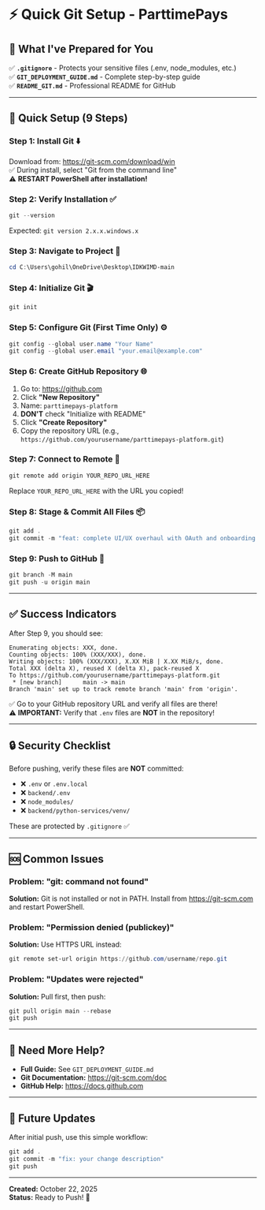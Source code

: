 # ⚡ Quick Git Setup - ParttimePays

## 🎯 What I've Prepared for You

✅ **`.gitignore`** - Protects your sensitive files (.env, node_modules, etc.)  
✅ **`GIT_DEPLOYMENT_GUIDE.md`** - Complete step-by-step guide  
✅ **`README_GIT.md`** - Professional README for GitHub  

---

## 🚀 Quick Setup (9 Steps)

### **Step 1: Install Git** ⬇️
Download from: https://git-scm.com/download/win  
✅ During install, select "Git from the command line"  
⚠️ **RESTART PowerShell after installation!**

### **Step 2: Verify Installation** ✅
```powershell
git --version
```
Expected: `git version 2.x.x.windows.x`

### **Step 3: Navigate to Project** 📁
```powershell
cd C:\Users\gohil\OneDrive\Desktop\IDKWIMD-main
```

### **Step 4: Initialize Git** 🎬
```powershell
git init
```

### **Step 5: Configure Git (First Time Only)** ⚙️
```powershell
git config --global user.name "Your Name"
git config --global user.email "your.email@example.com"
```

### **Step 6: Create GitHub Repository** 🌐
1. Go to: https://github.com
2. Click **"New Repository"**
3. Name: `parttimepays-platform`
4. **DON'T** check "Initialize with README"
5. Click **"Create Repository"**
6. Copy the repository URL (e.g., `https://github.com/yourusername/parttimepays-platform.git`)

### **Step 7: Connect to Remote** 🔗
```powershell
git remote add origin YOUR_REPO_URL_HERE
```
Replace `YOUR_REPO_URL_HERE` with the URL you copied!

### **Step 8: Stage & Commit All Files** 📦
```powershell
git add .
git commit -m "feat: complete UI/UX overhaul with OAuth and onboarding wizards"
```

### **Step 9: Push to GitHub** 🚀
```powershell
git branch -M main
git push -u origin main
```

---

## ✅ Success Indicators

After Step 9, you should see:
```
Enumerating objects: XXX, done.
Counting objects: 100% (XXX/XXX), done.
Writing objects: 100% (XXX/XXX), X.XX MiB | X.XX MiB/s, done.
Total XXX (delta X), reused X (delta X), pack-reused X
To https://github.com/yourusername/parttimepays-platform.git
 * [new branch]      main -> main
Branch 'main' set up to track remote branch 'main' from 'origin'.
```

✅ Go to your GitHub repository URL and verify all files are there!  
⚠️ **IMPORTANT:** Verify that `.env` files are **NOT** in the repository!

---

## 🔒 Security Checklist

Before pushing, verify these files are **NOT** committed:
- ❌ `.env` or `.env.local`
- ❌ `backend/.env`
- ❌ `node_modules/`
- ❌ `backend/python-services/venv/`

These are protected by `.gitignore` ✅

---

## 🆘 Common Issues

### **Problem: "git: command not found"**
**Solution:** Git is not installed or not in PATH. Install from https://git-scm.com and restart PowerShell.

### **Problem: "Permission denied (publickey)"**
**Solution:** Use HTTPS URL instead:
```powershell
git remote set-url origin https://github.com/username/repo.git
```

### **Problem: "Updates were rejected"**
**Solution:** Pull first, then push:
```powershell
git pull origin main --rebase
git push
```

---

## 📖 Need More Help?

- **Full Guide:** See `GIT_DEPLOYMENT_GUIDE.md`
- **Git Documentation:** https://git-scm.com/doc
- **GitHub Help:** https://docs.github.com

---

## 📝 Future Updates

After initial push, use this simple workflow:

```powershell
git add .
git commit -m "fix: your change description"
git push
```

---

**Created:** October 22, 2025  
**Status:** Ready to Push! 🚀

